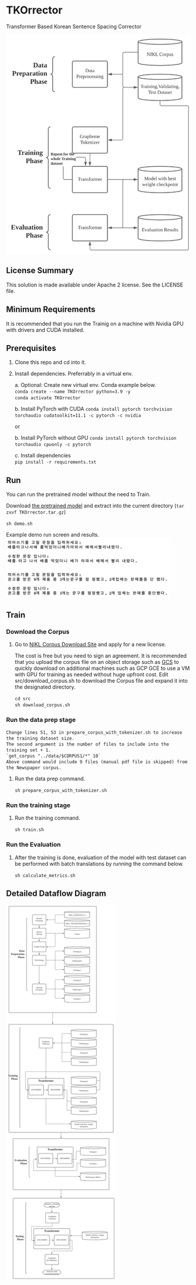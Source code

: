 <!--
Copyright 2020 Google LLC

Licensed under the Apache License, Version 2.0 (the "License");
you may not use this file except in compliance with the License.
You may obtain a copy of the License at

     https://www.apache.org/licenses/LICENSE-2.0

Unless required by applicable law or agreed to in writing, software
distributed under the License is distributed on an "AS IS" BASIS,
WITHOUT WARRANTIES OR CONDITIONS OF ANY KIND, either express or implied.
See the License for the specific language governing permissions and
limitations under the License.
-->

# TKOrrector

Transformer Based Korean Sentence Spacing Corrector

![Architecture](Architecture.svg)

## License Summary

This solution is made available under Apache 2 license. See the LICENSE file.

## Minimum Requirements  

It is recommended that you run the Trainig on a machine with Nvidia GPU with drivers and CUDA installed.  

## Prerequisites

1. Clone this repo and cd into it.  

2. Install dependencies. Preferrably in a virtual env.

    a. Optional:  Create new virtual env. Conda example below.  
    `conda create --name TKOrrector python=3.9 -y`  
    `conda activate TKOrrector`

    b. Install PyTorch with CUDA
    `conda install pytorch torchvision torchaudio cudatoolkit=11.1 -c pytorch -c nvidia`

    or  

    b. Install PyTorch without GPU
    `conda install pytorch torchvision torchaudio cpuonly -c pytorch`

    c. Install dependencies  
    `pip install -r requirements.txt`

## Run  

You can run the pretrained model without the need to Train.  

Download [the pretrained model](https://storage.googleapis.com/paulsandbox_asia/TKOrrector/TKOrrector.tar.gz) and extract into the current directory (`tar zxvf TKOrrector.tar.gz`)

`sh demo.sh`  

Example demo run screen and results.  
![Example Demo Run](example-run.png)

## Train  

### Download the Corpus  

1. Go to [NIKL Corpus Download Site](https://corpus.korean.go.kr/request/corpusRegist.do#down) and apply for a new license.  

   The cost is free but you need to sign an agreement.  It is recommended that you upload the corpus file on an object storage such as [GCS](https://cloud.google.com/storage) to quickly download on additional machines such as GCP GCE to use a VM with GPU for training as needed without huge upfront cost.  Edit src/download_corpus.sh to download the Corpus file and expand it into the designated directory.  

    `cd src`  
    `sh download_corpus.sh`  

### Run the data prep stage  

    Change lines 51, 53 in prepare_corpus_with_tokenizer.sh to increase the training dataset size.  
    The second argument is the number of files to include into the training set + 1.  
    `get_corpus "../data/$CORPUS1/*" 10`  
    Above command would include 9 files (manual pdf file is skipped) from the Newspaper corpus.

1. Run the data prep command.  

   `sh prepare_corpus_with_tokenizer.sh`

### Run the training stage  

1. Run the training command.  

   `sh train.sh`  

### Run the Evaluation  

1. After the training is done, evaluation of the model with test dataset can be performed with batch translations by running the command below.  

   `sh calculate_metrics.sh`  

## Detailed Dataflow Diagram  

![Detailed Architecture](Architecture-Detailed.svg)